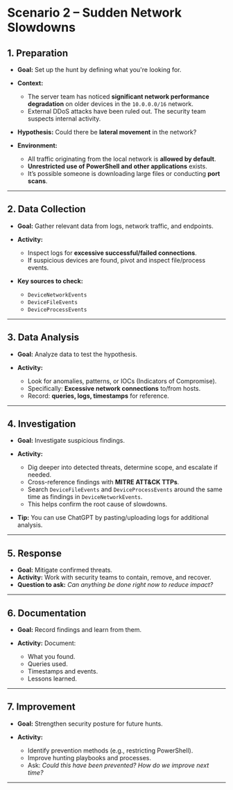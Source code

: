# Scenario 2 – Sudden Network Slowdowns

## 1. Preparation

* **Goal:** Set up the hunt by defining what you're looking for.
* **Context:**

  * The server team has noticed **significant network performance degradation** on older devices in the `10.0.0.0/16` network.
  * External DDoS attacks have been ruled out. The security team suspects internal activity.
* **Hypothesis:** Could there be **lateral movement** in the network?
* **Environment:**

  * All traffic originating from the local network is **allowed by default**.
  * **Unrestricted use of PowerShell and other applications** exists.
  * It’s possible someone is downloading large files or conducting **port scans**.

---

## 2. Data Collection

* **Goal:** Gather relevant data from logs, network traffic, and endpoints.
* **Activity:**

  * Inspect logs for **excessive successful/failed connections**.
  * If suspicious devices are found, pivot and inspect file/process events.
* **Key sources to check:**

  * `DeviceNetworkEvents`
  * `DeviceFileEvents`
  * `DeviceProcessEvents`

---

## 3. Data Analysis

* **Goal:** Analyze data to test the hypothesis.
* **Activity:**

  * Look for anomalies, patterns, or IOCs (Indicators of Compromise).
  * Specifically: **Excessive network connections** to/from hosts.
  * Record: **queries, logs, timestamps** for reference.

---

## 4. Investigation

* **Goal:** Investigate suspicious findings.
* **Activity:**

  * Dig deeper into detected threats, determine scope, and escalate if needed.
  * Cross-reference findings with **MITRE ATT\&CK TTPs**.
  * Search `DeviceFileEvents` and `DeviceProcessEvents` around the same time as findings in `DeviceNetworkEvents`.
  * This helps confirm the root cause of slowdowns.
* **Tip:** You can use ChatGPT by pasting/uploading logs for additional analysis.

---

## 5. Response

* **Goal:** Mitigate confirmed threats.
* **Activity:** Work with security teams to contain, remove, and recover.
* **Question to ask:** *Can anything be done right now to reduce impact?*

---

## 6. Documentation

* **Goal:** Record findings and learn from them.
* **Activity:** Document:

  * What you found.
  * Queries used.
  * Timestamps and events.
  * Lessons learned.

---

## 7. Improvement

* **Goal:** Strengthen security posture for future hunts.
* **Activity:**

  * Identify prevention methods (e.g., restricting PowerShell).
  * Improve hunting playbooks and processes.
  * Ask: *Could this have been prevented?* *How do we improve next time?*

---
